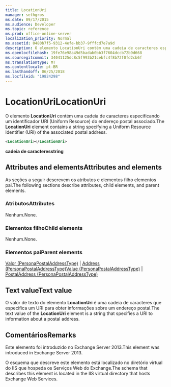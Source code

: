 ```yaml
---
title: LocationUri
manager: sethgros
ms.date: 09/17/2015
ms.audience: Developer
ms.topic: reference
ms.prod: office-online-server
localization_priority: Normal
ms.assetid: 0480b7f5-9312-4efe-bb37-9fffcd7e7a9d
description: O elemento LocationUri contém uma cadeia de caracteres especificando um identificador URI (Uniform Resource) do endereço postal associado.
ms.openlocfilehash: 19fe76e98a49d5badab0bb3f7604dccb72b9d668
ms.sourcegitcommit: 34041125dc8c5f993b21cebfc4f8b72f0fd2cb6f
ms.translationtype: MT
ms.contentlocale: pt-BR
ms.lasthandoff: 06/25/2018
ms.locfileid: "19824298"
---
```

# <a name="locationuri"></a><span data-ttu-id="35dea-103">LocationUri</span><span class="sxs-lookup"><span data-stu-id="35dea-103">LocationUri</span></span>

<span data-ttu-id="35dea-104">O elemento **LocationUri** contém uma cadeia de caracteres especificando um identificador URI (Uniform Resource) do endereço postal associado.</span><span class="sxs-lookup"><span data-stu-id="35dea-104">The **LocationUri** element contains a string specifying a Uniform Resource Identifier (URI) of the associated postal address.</span></span> 
  
```XML
<LocationUri></LocationUri>
```

 <span data-ttu-id="35dea-105">**cadeia de caracteres**</span><span class="sxs-lookup"><span data-stu-id="35dea-105">**string**</span></span>
## <a name="attributes-and-elements"></a><span data-ttu-id="35dea-106">Attributes and elements</span><span class="sxs-lookup"><span data-stu-id="35dea-106">Attributes and elements</span></span>

<span data-ttu-id="35dea-107">As seções a seguir descrevem os atributos e elementos filho elementos pai.</span><span class="sxs-lookup"><span data-stu-id="35dea-107">The following sections describe attributes, child elements, and parent elements.</span></span>
  
### <a name="attributes"></a><span data-ttu-id="35dea-108">Atributos</span><span class="sxs-lookup"><span data-stu-id="35dea-108">Attributes</span></span>

<span data-ttu-id="35dea-109">Nenhum.</span><span class="sxs-lookup"><span data-stu-id="35dea-109">None.</span></span>
  
### <a name="child-elements"></a><span data-ttu-id="35dea-110">Elementos filho</span><span class="sxs-lookup"><span data-stu-id="35dea-110">Child elements</span></span>

<span data-ttu-id="35dea-111">Nenhum.</span><span class="sxs-lookup"><span data-stu-id="35dea-111">None.</span></span>
  
### <a name="parent-elements"></a><span data-ttu-id="35dea-112">Elementos pai</span><span class="sxs-lookup"><span data-stu-id="35dea-112">Parent elements</span></span>

<span data-ttu-id="35dea-113">[Valor (PersonaPostalAddressType)](value-personapostaladdresstype.md) | [Address (PersonaPostalAddressType)](postaladdress-personapostaladdresstype.md)</span><span class="sxs-lookup"><span data-stu-id="35dea-113">[Value (PersonaPostalAddressType)](value-personapostaladdresstype.md) | [PostalAddress (PersonaPostalAddressType)](postaladdress-personapostaladdresstype.md)</span></span>
  
## <a name="text-value"></a><span data-ttu-id="35dea-114">Text value</span><span class="sxs-lookup"><span data-stu-id="35dea-114">Text value</span></span>

<span data-ttu-id="35dea-115">O valor de texto do elemento **LocationUri** é uma cadeia de caracteres que especifica um URI para obter informações sobre um endereço postal.</span><span class="sxs-lookup"><span data-stu-id="35dea-115">The text value of the **LocationUri** element is a string that specifies a URI to information about a postal address.</span></span> 
  
## <a name="remarks"></a><span data-ttu-id="35dea-116">Comentários</span><span class="sxs-lookup"><span data-stu-id="35dea-116">Remarks</span></span>

<span data-ttu-id="35dea-117">Este elemento foi introduzido no Exchange Server 2013.</span><span class="sxs-lookup"><span data-stu-id="35dea-117">This element was introduced in Exchange Server 2013.</span></span>
  
<span data-ttu-id="35dea-118">O esquema que descreve este elemento está localizado no diretório virtual do IIS que hospeda os Serviços Web do Exchange.</span><span class="sxs-lookup"><span data-stu-id="35dea-118">The schema that describes this element is located in the IIS virtual directory that hosts Exchange Web Services.</span></span>
  

